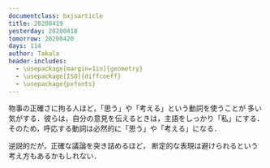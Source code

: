 ```yaml
---
documentclass: bxjsarticle
title: 20200419
yesterday: 20200418
tomorrow: 20200420
days: 114
author: Takala
header-includes:
  - \usepackage[margin=1in]{geometry}
  - \usepackage[ISO]{diffcoeff}
  - \usepackage{pxfonts}
---
```



物事の正確さに拘る人ほど，「思う」や「考える」という動詞を使うことが
多い気がする．彼らは，自分の意見を伝えるときは，主語をしっかり「私」にする．そのため，呼応する動詞は必然的に「思う」や「考える」になる．



逆説的だが，正確な議論を突き詰めるほど，
断定的な表現は避けられるという考え方もあるかもしれない．
